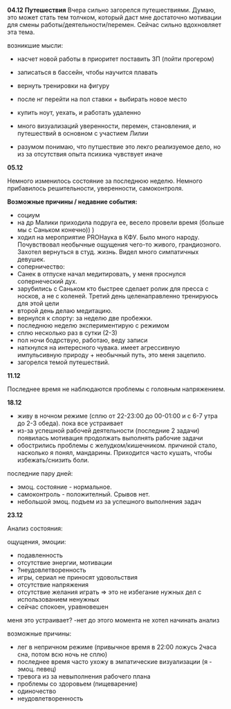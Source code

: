 **04.12** 
**Путешествия**
Вчера сильно загорелся путешествиями. Думаю, это может стать тем толчком, который даст мне достаточно мотивации для смены работы/деятельности/перемен. Сейчас сильно вдохновляет эта тема.


возникшие мысли:
- насчет новой работы в приоритет поставить ЗП (пойти прогером)
- записаться в бассейн, чтобы научится плавать
- вернуть тренировки на фигуру
- после нг перейти на пол ставки + выбирать новое место
- купить ноут, уехать, и работать удаленно


- много визуализаций уверенности, перемен, становления, и путешествий в основном с участием Лилии
- разумом понимаю, что путшествие это лекго реализуемое дело, но из за отсутствия опыта психика чувствует иначе

**05.12**

Немного изменилось состояние за последнюю неделю. Немного прибавилось решительности, уверенности, самоконтроля.

**Возможные причины / недавние события:**
- социум
 - на др Малики приходила подруга ее, весело провели время (больше мы с Саньком конечно)) )
 - ходил на мероприятие PROНаука в КФУ. Было много народу. Почувствовал необычные ощущения чего-то живого, грандиозного. Захотел вернуться в студ. жизнь. Видел много симпатичных девушек.
- соперничество: 
 - Санек в отпуске начал медитировать, у меня проснулся сопернеческий дух.
 - зарубились с Саньком кто быстрее сделает ролик для пресса с носков, а не с коленей. Третий день целенаправленно тренируюсь для этой цели
- второй день делаю медитацию.
- вернулся к спорту: за неделю две пробежки.
- последнюю неделю экспериментирую с режимом
 - сплю несколько раз в сутки (2-3)
 - пол ночи бодрствую, работаю, веду записи
- наткнулся на интересного чувака. имеет агрессивную импульсивную природу + необычный путь, это меня зацепило.
- загорелся темой путешествий.

**11.12**

Последнее время не наблюдаются проблемы с головным напряжением.

**18.12**

- живу в ночном режиме (сплю от 22-23:00 до 00-01:00 и с 6-7 утра до 2-3 обеда). пока все устраивает
- из-за успешной рабочей деятельности (последние 2 задачи) появилась мотивация продолжать выполнять рабочие задачи
- обострились проблемы с желудком/кишечником. причиной стало, насколько я понял, мандарины. Приходится часто кушать, чтобы избежать/снизить боли. 


последние пару дней:
- эмоц. состояние - нормальное.
 - самоконтроль - положителный. Срывов нет.
 - небольшой эмоц. подъем из за успешного выполнения задач
 
**23.12**

Анализ состояния:

ощущения, эмоции:
- подавленность
- отсутствие энергии, мотивации
- ?неудовлетворенность
- игры, сериал не приносят удовольствия
- отсутствие напряжения
- отсутствие желания играть => это не избегание нужных дел с использованием ненужных
- сейчас спокоен, уравновешен

меня это устраивает? -нет
до этого момента не хотел начинать анализ

возможные причины:
- лег в непричном режиме (привычное время в 22:00 ложусь 2часа сна, потом всю ночь не сплю)
- последнее время часто ухожу в эмпатические визуализации (я - эмоц. певец)
- тревога из за невыполнения рабочего плана
- проблемы со здоровьем (пищеварение)
- одиночество
- неудовлетворенность


